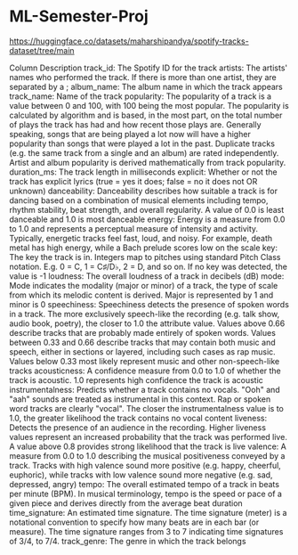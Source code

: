 # ML-Semester-Proj
https://huggingface.co/datasets/maharshipandya/spotify-tracks-dataset/tree/main

Column Description
track_id: The Spotify ID for the track
artists: The artists' names who performed the track. If there is more than one artist, they are separated by a ;
album_name: The album name in which the track appears
track_name: Name of the track
popularity: The popularity of a track is a value between 0 and 100, with 100 being the most popular. The popularity is calculated by algorithm and is based, in the most part, on the total number of plays the track has had and how recent those plays are. Generally speaking, songs that are being played a lot now will have a higher popularity than songs that were played a lot in the past. Duplicate tracks (e.g. the same track from a single and an album) are rated independently. Artist and album popularity is derived mathematically from track popularity.
duration_ms: The track length in milliseconds
explicit: Whether or not the track has explicit lyrics (true = yes it does; false = no it does not OR unknown)
danceability: Danceability describes how suitable a track is for dancing based on a combination of musical elements including tempo, rhythm stability, beat strength, and overall regularity. A value of 0.0 is least danceable and 1.0 is most danceable
energy: Energy is a measure from 0.0 to 1.0 and represents a perceptual measure of intensity and activity. Typically, energetic tracks feel fast, loud, and noisy. For example, death metal has high energy, while a Bach prelude scores low on the scale
key: The key the track is in. Integers map to pitches using standard Pitch Class notation. E.g. 0 = C, 1 = C♯/D♭, 2 = D, and so on. If no key was detected, the value is -1
loudness: The overall loudness of a track in decibels (dB)
mode: Mode indicates the modality (major or minor) of a track, the type of scale from which its melodic content is derived. Major is represented by 1 and minor is 0
speechiness: Speechiness detects the presence of spoken words in a track. The more exclusively speech-like the recording (e.g. talk show, audio book, poetry), the closer to 1.0 the attribute value. Values above 0.66 describe tracks that are probably made entirely of spoken words. Values between 0.33 and 0.66 describe tracks that may contain both music and speech, either in sections or layered, including such cases as rap music. Values below 0.33 most likely represent music and other non-speech-like tracks
acousticness: A confidence measure from 0.0 to 1.0 of whether the track is acoustic. 1.0 represents high confidence the track is acoustic
instrumentalness: Predicts whether a track contains no vocals. "Ooh" and "aah" sounds are treated as instrumental in this context. Rap or spoken word tracks are clearly "vocal". The closer the instrumentalness value is to 1.0, the greater likelihood the track contains no vocal content
liveness: Detects the presence of an audience in the recording. Higher liveness values represent an increased probability that the track was performed live. A value above 0.8 provides strong likelihood that the track is live
valence: A measure from 0.0 to 1.0 describing the musical positiveness conveyed by a track. Tracks with high valence sound more positive (e.g. happy, cheerful, euphoric), while tracks with low valence sound more negative (e.g. sad, depressed, angry)
tempo: The overall estimated tempo of a track in beats per minute (BPM). In musical terminology, tempo is the speed or pace of a given piece and derives directly from the average beat duration
time_signature: An estimated time signature. The time signature (meter) is a notational convention to specify how many beats are in each bar (or measure). The time signature ranges from 3 to 7 indicating time signatures of 3/4, to 7/4.
track_genre: The genre in which the track belongs
